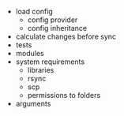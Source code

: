 
- load config
  - config provider
  - config inheritance
- calculate changes before sync
- tests
- modules
- system requirements
  - libraries
  - rsync
  - scp
  - permissions to folders
- arguments